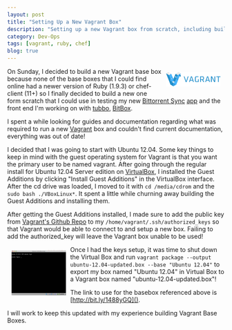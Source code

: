 ```yaml
---
layout: post
title: "Setting Up a New Vagrant Box"
description: "Setting up a new Vagrant box from scratch, including building a new basebox, can be intimidating!"
category: Dev-Ops
tags: [vagrant, ruby, chef]
blog: true
---
```


[<img src="/assets/images/vagrant-logo.png" width="25%" height="25%" style="float: right; margin: 10px;"/>](http://vagrantup.com)

On Sunday, I decided to build a new Vagrant base box because none of the base boxes that I could find online had a newer version of Ruby (1.9.3) or chef-client (11+) so I finally decided to build a new one form scratch that I could use in testing my new [Bittorrent Sync](http://labs.bittorrent.com/experiments/sync.html) [app](https://github.com/ChrisMacNaughton/BtSync) and the front end I'm working on with [tubbo](http://psychedeli.ca), [BitBox](https://github.com/tubbo/bitbox).

I spent a while looking for guides and documentation regarding what was required to run a new [Vagrant](http://vagrantup.com) box and couldn't find current documentation, everything was out of date!

I decided that I was going to start with Ubuntu 12.04. Some key things to keep in mind with the guest operating system for Vagrant is that you want the primary user to be named vagrant. After going through the regular install for Ubuntu 12.04 Server edition on [VirtualBox](http://virtualbox.org), I installed the Guest Additions by clicking "Install Guest Additions" in the VirtualBox interface. After the cd drive was loaded, I moved to it with ```cd /media/cdrom``` and the ```sudo bash ./VBoxLinux*```. It spent a little while churning away building the Guest Additions and installing them.

After getting the Guest Additions installed, I made sure to add the public key from [Vagrant's Github Repo](https://github.com/mitchellh/vagrant/blob/master/keys/vagrant.pub) to my ```/home/vagrant/.ssh/authorized_keys``` so that Vagrant would be able to connect to and setup a new box. Failing to add the authorized_key will leave the Vagrant box unable to be used!

<a href="/assets/images/ubuntu-ready.png" rel="shadowbox"><img src="/assets/images/ubuntu-ready.png" alt="Ubuntu us installed and ready!" width="25%" height="25%" style="float: left; margin: 10px;" /></a>

Once I had the keys setup, it was time to shut down the Virtual Box and run ```vagrant package --output ubuntu-12.04-updated.box --base "Ubuntu 12.04"``` to export my box named "Ubuntu 12.04" in Virtual Box to a Vagrant box named "ubuntu-12.04-updated.box"!

The link to use for the basebox referenced above is [http://bit.ly/1488yGQ]().

I will work to keep this updated with my experience building Vagrant Base Boxes.